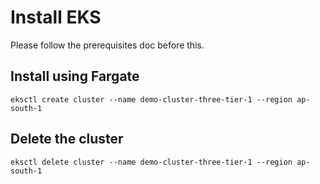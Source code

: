 # Install EKS

Please follow the prerequisites doc before this.

## Install using Fargate

```
eksctl create cluster --name demo-cluster-three-tier-1 --region ap-south-1

```

## Delete the cluster

```
eksctl delete cluster --name demo-cluster-three-tier-1 --region ap-south-1

```



